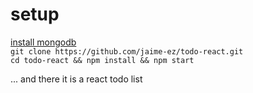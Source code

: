 # setup
[install mongodb](https://docs.mongodb.com/manual/installation/)  
`git clone https://github.com/jaime-ez/todo-react.git`  
`cd todo-react && npm install && npm start`  

... and there it is a react todo list
